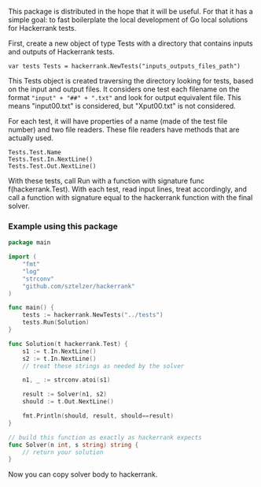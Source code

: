 This package is distributed in the hope that it will be useful. For that it has a simple goal: to fast boilerplate the local development of Go local solutions for Hackerrank tests.

First, create a new object of type Tests with a directory that contains inputs and outputs of Hackerrank tests.
```
var tests Tests = hackerrank.NewTests("inputs_outputs_files_path")
```
This Tests object is created traversing the directory looking for tests, based on the input and output files.
It considers one test each filename on the format `"input" + "##" + ".txt"` and look for output equivalent file.
This means "input00.txt" is considered, but "Xput00.txt" is not considered.

For each test, it will have properties of a name (made of the test file number) and two file readers. These file readers have methods that are actually used.

```
Tests.Test.Name
Tests.Test.In.NextLine()
Tests.Test.Out.NextLine()
```

With these tests, call Run with a function with signature func f(hackerrank.Test).
With each test, read input lines, treat accordingly, and call a function with signature equal to the hackerrank function with the final solver.

### Example using this package
```go
package main

import (
    "fmt"
    "log"
    "strconv"
    "github.com/sztelzer/hackerrank"
)

func main() {
	tests := hackerrank.NewTests("../tests")
	tests.Run(Solution)
}

func Solution(t hackerrank.Test) {
    s1 := t.In.NextLine()
    s2 := t.In.NextLine()
    // treat these strings as needed by the solver

    n1, _ := strconv.atoi(s1)

    result := Solver(n1, s2)
    should := t.Out.NextLine()

    fmt.Println(should, result, should==result)
}

// build this function as exactly as hackerrank expects
func Solver(n int, s string) string {
	// return your solution
}
```
Now you can copy solver body to hackerrank.
